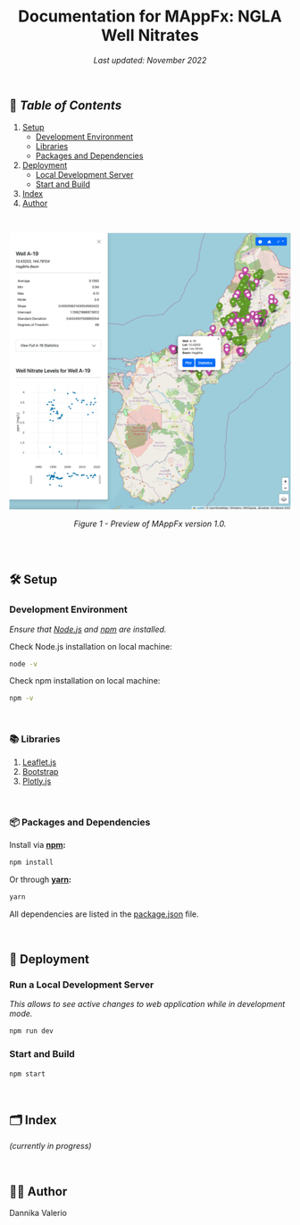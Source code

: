 <h1 align="center">Documentation for MAppFx: NGLA Well Nitrates</h1>

<p align="center">
<i>Last updated: November 2022</i>
</p>

<br>

## 📖  _Table of Contents_
1. [Setup](#setup) 
    - [Development Environment](#development-environment)
    - [Libraries](#libraries) 
    - [Packages and Dependencies](#packages-and-dependencies)
2. [Deployment](#deployment)
    - [Local Development Server](#run-a-local-development-server) 
    - [Start and Build](#start-and-build)
3. [Index](#index) 
4. [Author](#author)

<br> 

<p align="center">
<img src="static/assets/MAppFx Well Nitrates v1.0.png" width="800">
</p>
<p align="center">
<i>Figure 1 - Preview of MAppFx version 1.0. </i>
</p>

<br><br>

## 🛠 Setup 
### Development Environment 
_Ensure that [Node.js](https://nodejs.org/en/download/) and [npm](https://docs.npmjs.com/downloading-and-installing-node-js-and-npm) are installed._

Check Node.js installation on local machine:
``` bash 
node -v
```

Check npm installation on local machine:
``` bash 
npm -v
``` 

<br>

### 📚 Libraries 
1. [Leaflet.js](https://leafletjs.com/reference.html) 
2. [Bootstrap](https://getbootstrap.com/docs/5.2/getting-started/introduction/)
3. [Plotly.js](https://plotly.com/javascript/)

<br> 

### 📦 Packages and Dependencies
Install via __[npm](https://www.npmjs.com/):__
``` bash 
npm install
```

Or through __[yarn](https://yarnpkg.com/):__
``` bash 
yarn 
```

All dependencies are listed in the [package.json](./package.json) file. 

<br>

## 🚀 Deployment 
### Run a Local Development Server 
_This allows to see active changes to web application while in development mode._
``` bash 
npm run dev 
```  
### Start and Build
``` bash 
npm start 
``` 

<br>

## 🗂 Index 
_(currently in progress)_

<br>

## 👩‍💻 Author
Dannika Valerio 

